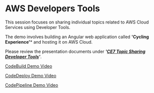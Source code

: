 # AWS Developers Tools

This session focuses on sharing individual topics related to AWS Cloud Services using Developer Tools.

The demo involves building an Angular web application called **'Cycling Experience'*** and hosting it on AWS Cloud.

Please review the presentation documents under ***'[CE7 Topic Sharing Developer Tools](https://github.com/tcwong2024/AWS-Developers-Tools/blob/main/CE7%20Topic%20Sharing%20Developers%20Tools.pdf)'***.

[CodeBuild Demo Video](https://drive.google.com/file/d/1RNTUAjEKie2S3xtPUt5OOUUXemIJYqxT/view?usp=sharing)

[CodeDeploy Demo Video](https://drive.google.com/file/d/1V46JOsDhofGv3ReaT2iMSh3ExRz03HhT/view?usp=sharing)

[CodePipeline Demo Video](https://drive.google.com/file/d/1pFxe7zWArOpfVxY3s4Gx92y4Of5qaEVg/view?usp=sharing)
